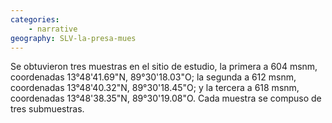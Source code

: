 ```yaml
---
categories: 
    - narrative
geography: SLV-la-presa-mues
---
```


Se obtuvieron tres muestras en el sitio de estudio, la primera a 604 msnm, coordenadas  13°48'41.69"N, 89°30'18.03"O; la segunda a 612 msnm, coordenadas 13°48'40.32"N, 89°30'18.45"O; y la tercera a 618 msnm, coordenadas  13°48'38.35"N,  89°30'19.08"O. Cada muestra se compuso de tres submuestras.